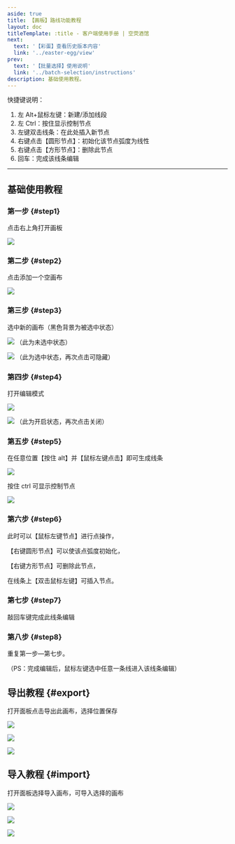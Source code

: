 ```yaml
---
aside: true
title: 【画板】路线功能教程
layout: doc
titleTemplate: :title - 客户端使用手册 | 空荧酒馆
next:
  text: '【彩蛋】查看历史版本内容'
  link: '../easter-egg/view'
prev:
  text: '【批量选择】使用说明'
  link: '../batch-selection/instructions'
description: 基础使用教程。
---
```


[文：【画板】路线功能教程]: # 'https://support.qq.com/products/321980/faqs/121965'

快捷键说明：

1. 左 Alt+鼠标左键：新建/添加线段
2. 左 Ctrl：按住显示控制节点
3. 左键双击线条：在此处插入新节点
4. 右键点击【圆形节点】：初始化该节点弧度为线性
5. 右键点击【方形节点】：删除此节点
6. 回车：完成该线条编辑

---

## 基础使用教程

### 第一步 {#step1}

点击右上角打开画板

![](/imgs/zh/manual/canvas/1.png)

### 第二步 {#step2}

点击添加一个空画布

![](/imgs/zh/manual/canvas/2.png)

### 第三步 {#step3}

选中新的画布（黑色背景为被选中状态）

![](/imgs/zh/manual/canvas/3.png)
（此为未选中状态）

![](/imgs/zh/manual/canvas/4.png)
（此为选中状态，再次点击可隐藏）

### 第四步 {#step4}

打开编辑模式

![](/imgs/zh/manual/canvas/5.png)

![](/imgs/zh/manual/canvas/6.png)
（此为开启状态，再次点击关闭）

### 第五步 {#step5}

在任意位置【按住 alt】并【鼠标左键点击】即可生成线条

![](/imgs/zh/manual/canvas/7.png)

按住 ctrl 可显示控制节点

![](/imgs/zh/manual/canvas/9.png)

### 第六步 {#step6}

此时可以【鼠标左键节点】进行点操作，

【右键圆形节点】可以使该点弧度初始化，

【右键方形节点】可删除此节点，

在线条上【双击鼠标左键】可插入节点。

### 第七步 {#step7}

敲回车键完成此线条编辑

### 第八步 {#step8}

重复第一步—第七步。

（PS：完成编辑后，鼠标左键选中任意一条线进入该线条编辑）

## 导出教程 {#export}

打开面板点击导出此画布，选择位置保存

![](/imgs/zh/manual/canvas/10.png)

![](/imgs/zh/manual/canvas/11.png)

![](/imgs/zh/manual/canvas/12.png)

## 导入教程 {#import}

打开面板选择导入画布，可导入选择的画布

![](/imgs/zh/manual/canvas/13.png)

![](/imgs/zh/manual/canvas/14.png)

![](/imgs/zh/manual/canvas/15.png)

